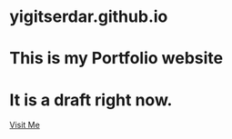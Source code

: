 # yigitserdar.github.io

# This is my Portfolio website

# It is a draft right now.

<a href="https://yigitserdar.com" target="_blank">Visit Me</a>

